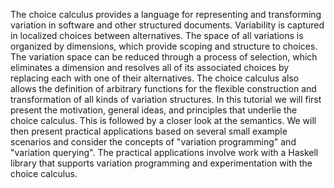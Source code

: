 The choice calculus provides a language for representing and transforming
variation in software and other structured documents. Variability is captured
in localized choices between alternatives. The space of all variations is
organized by dimensions, which provide scoping and structure to choices. The
variation space can be reduced through a process of selection, which eliminates
a dimension and resolves all of its associated choices by replacing each with
one of their alternatives. The choice calculus also allows the definition of
arbitrary functions for the flexible construction and transformation of all
kinds of variation structures. In this tutorial we will first present the
motivation, general ideas, and principles that underlie the choice calculus.
This is followed by a closer look at the semantics. We will then present
practical applications based on several small example scenarios and consider
the concepts of "variation programming" and "variation querying". The
practical applications involve work with a Haskell library that supports
variation programming and experimentation with the choice calculus.
